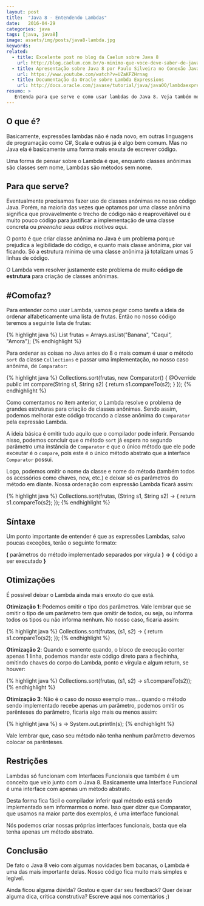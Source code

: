 ```yaml
---
layout: post
title:  "Java 8 - Entendendo Lambdas"
date:   2016-04-29
categories: java
tags: [java, java8]
image: assets/img/posts/java8-lambda.jpg
keywords:
related:
  - title: Excelente post no blog da Caelum sobre Java 8 
    url: http://blog.caelum.com.br/o-minimo-que-voce-deve-saber-de-java-8/
  - title: Apresentação sobre Java 8 por Paulo Silveira no Conexão Java 2014
    url: https://www.youtube.com/watch?v=UZaKFZHrnag
  - title: Documentação da Oracle sobre Lambda Expressions
    url: http://docs.oracle.com/javase/tutorial/java/javaOO/lambdaexpressions.html
resumo: >
   Entenda para que serve e como usar lambdas do Java 8. Veja também meu <a href="https://www.youtube.com/watch?v=BPootnK8taE" target="_blank">vídeo sobre lambdas</a> no meu canal do YouTube.  
---
```


## O que é?

Basicamente, expressões lambdas não é nada novo, em outras linguagens de programação como C#, Scala e outras já é algo bem comum. Mas no Java ela é basicamente uma forma mais enxuta de escrever código. 

Uma forma de pensar sobre o Lambda é que, enquanto classes anônimas são classes sem nome, Lambdas são métodos sem nome. 


## Para que serve?

Eventualmente precisamos fazer uso de classes anônimas no nosso código Java. Porém, na maioria das vezes que optamos por uma classe anônima significa que provavelmente o trecho de código não é reaproveitável ou é muito pouco código para justificar a implementação de uma classe concreta ou _preencha seus outros motivos aqui_.

O ponto é que criar classe anônima no Java é um problema porque prejudica a legibilidade do código, e quanto mais classe anônima, pior vai ficando. Só a estrutura mínima de uma classe anônima já totalizam umas 5 linhas de código.

O Lambda vem resolver justamente este problema de muito __código de estrutura__ para criação de classes anônimas.


## #Comofaz?

Para entender como usar Lambda, vamos pegar como tarefa a ideia de ordenar alfabeticamente uma lista de frutas. Então no nosso código teremos a seguinte lista de frutas:

{% highlight java %}
List<String> frutas = Arrays.asList("Banana", "Caqui", "Amora");
{% endhighlight %}

Para ordenar as coisas no Java antes do 8 o mais comum é usar o método `sort` da classe `Collections` e passar uma implementação, no nosso caso anônima, de `Comparator`: 

{% highlight java %}
Collections.sort(frutas, new Comparator<String>() {
    @Override
    public int compare(String s1, String s2) {
        return s1.compareTo(s2);
    }
});
{% endhighlight %}

Como comentamos no item anterior, o Lambda resolve o problema de grandes estruturas para criação de classes anônimas. Sendo assim, podemos melhorar este código trocando a classe anônima do `Comparator` pela expressão Lambda. 

A ideia básica é omitir tudo aquilo que o compilador pode inferir. Pensando nisso, podemos concluir que o método `sort` já espera no segundo parâmetro uma instância de `Comparator` e que o único método que ele pode exceutar é o `compare`, pois este é o único método abstrato que a interface `Comparator` possui. 

Logo, podemos omitir o nome da classe e nome do método (também todos os acessórios como chaves, new, etc.) e deixar só os parâmetros do método em diante. Nossa ordenação com expressão Lambda ficará assim:

{% highlight java %}
Collections.sort(frutas, (String s1, String s2) -> {
    return s1.compareTo(s2);
});
{% endhighlight %}


## Síntaxe

Um ponto importante de entender é que as expressões Lambdas, salvo poucas exceções, terão o seguinte formato:

__(__ parâmetros do método implementado separados por vírgula __)__ __->__ __{__ código a ser executado __}__


## Otimizações

É possível deixar o Lambda ainda mais enxuto do que está. 

__Otimização 1__: Podemos omitir o tipo dos parâmetros. Vale lembrar que se omitir o tipo de um parâmetro tem que omitir de todos, ou seja, ou informa todos os tipos ou não informa nenhum. No nosso caso, ficaria assim:

{% highlight java %}
Collections.sort(frutas, (s1, s2) -> {
    return s1.compareTo(s2);
});
{% endhighlight %}

__Otimização 2__: Quando e somente quando, o bloco de execução conter apenas 1 linha, podemos mandar este código direto para a flechinha, omitindo chaves do corpo do Lambda, ponto e vírgula e algum return, se houver:

{% highlight java %}
Collections.sort(frutas, (s1, s2) -> s1.compareTo(s2));
{% endhighlight %}

__Otimização 3__: Não é o caso do nosso exemplo mas... quando o método sendo implementado recebe apenas um parâmetro, podemos omitir os parênteses do parâmetro, ficaria algo mais ou menos assim:

{% highlight java %}
s -> System.out.println(s);
{% endhighlight %}

Vale lembrar que, caso seu método não tenha nenhum parâmetro devemos colocar os parênteses.


## Restrições

Lambdas só funcionam com Interfaces Funcionais que também é um conceito que veio junto com o Java 8. Basicamente uma Interface Funcional é uma interface com apenas um método abstrato. 

Desta forma fica fácil o compilador inferir qual método está sendo implementado sem informarmos o nome. Isso quer dizer que Comparator, que usamos na maior parte dos exemplos, é uma interface funcional.

Nós podemos criar nossas próprias interfaces funcionais, basta que ela tenha apenas um método abstrato.


## Conclusão

De fato o Java 8 veio com algumas novidades bem bacanas, o Lambda é uma das mais importante delas. Nosso código fica muito mais simples e legível.

Ainda ficou alguma dúvida? Gostou e quer dar seu feedback? Quer deixar alguma dica, crítica construtiva? Escreve aqui nos comentários ;)